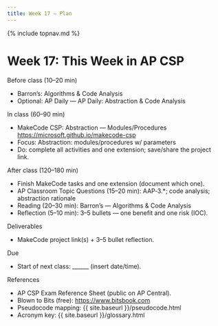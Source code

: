 ```yaml
---
title: Week 17 — Plan
---
```

{% include topnav.md %}

# Week 17: This Week in AP CSP

Before class (10–20 min)
- Barron’s: Algorithms & Code Analysis
- Optional: AP Daily — AP Daily: Abstraction & Code Analysis

In class (60–90 min)
- MakeCode CSP: Abstraction — Modules/Procedures
  https://microsoft.github.io/makecode-csp
- Focus: Abstraction: modules/procedures w/ parameters
- Do: complete all activities and one extension; save/share the project link.

After class (120–180 min)
- Finish MakeCode tasks and one extension (document which one).
- AP Classroom Topic Questions (15–20 min): AAP‑3.*; code analysis; abstraction rationale
- Reading (20–30 min): Barron’s — Algorithms & Code Analysis
- Reflection (5–10 min): 3–5 bullets — one benefit and one risk (IOC).

Deliverables
- MakeCode project link(s) + 3–5 bullet reflection.

Due
- Start of next class: ______ (insert date/time).

References
- AP CSP Exam Reference Sheet (public on AP Central).
- Blown to Bits (free): https://www.bitsbook.com
- Pseudocode mapping: {{ site.baseurl }}/pseudocode.html
- Acronym key: {{ site.baseurl }}/glossary.html
